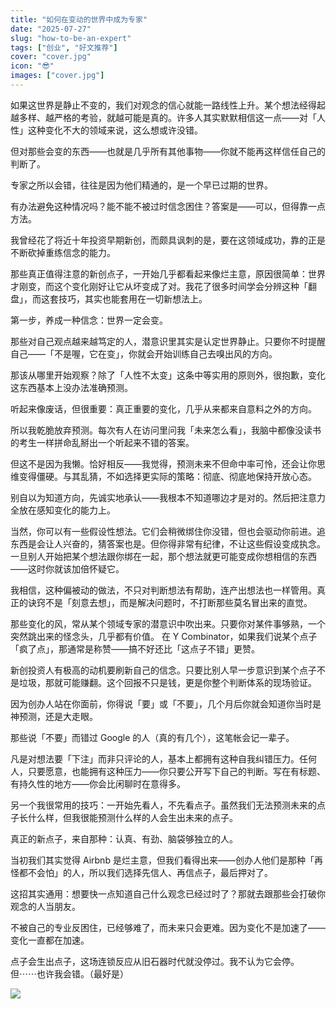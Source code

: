 ```yaml
---
title: "如何在变动的世界中成为专家"
date: "2025-07-27"
slug: "how-to-be-an-expert"
tags: ["创业", "好文推荐"]
cover: "cover.jpg"
icon: "😎"
images: ["cover.jpg"]
---
```

如果这世界是静止不变的，我们对观念的信心就能一路线性上升。某个想法经得起越多样、越严格的考验，就越可能是真的。许多人其实默默相信这一点——对「人性」这种变化不大的领域来说，这么想或许没错。



但对那些会变的东西——也就是几乎所有其他事物——你就不能再这样信任自己的判断了。



专家之所以会错，往往是因为他们精通的，是一个早已过期的世界。



有办法避免这种情况吗？能不能不被过时信念困住？答案是——可以，但得靠一点方法。



我曾经花了将近十年投资早期新创，而颇具讽刺的是，要在这领域成功，靠的正是不断砍掉重练信念的能力。



那些真正值得注意的新创点子，一开始几乎都看起来像烂主意，原因很简单：世界才刚变，而这个变化刚好让它从坏变成了对。我花了很多时间学会分辨这种「翻盘」，而这套技巧，其实也能套用在一切新想法上。



第一步，养成一种信念：世界一定会变。



那些对自己观点越来越笃定的人，潜意识里其实是认定世界静止。只要你不时提醒自己——「不是喔，它在变」，你就会开始训练自己去嗅出风的方向。



那该从哪里开始观察？除了「人性不太变」这条中等实用的原则外，很抱歉，变化这东西基本上没办法准确预测。



听起来像废话，但很重要：真正重要的变化，几乎从来都来自意料之外的方向。



所以我乾脆放弃预测。每次有人在访问里问我「未来怎么看」，我脑中都像没读书的考生一样拼命乱掰出一个听起来不错的答案。



但这不是因为我懒。恰好相反——我觉得，预测未来不但命中率可怜，还会让你思维变得僵硬。与其乱猜，不如选择更实际的策略：彻底、彻底地保持开放心态。



别自以为知道方向，先诚实地承认——我根本不知道哪边才是对的。然后把注意力全放在感知变化的能力上。



当然，你可以有一些假设性想法。它们会稍微绑住你没错，但也会驱动你前进。追东西是会让人兴奋的，猜答案也是。但你得非常有纪律，不让这些假设变成执念。
一旦别人开始把某个想法跟你绑在一起，那个想法就更可能变成你想相信的东西——这时你就该加倍怀疑它。



我相信，这种偏被动的做法，不只对判断想法有帮助，连产出想法也一样管用。真正的诀窍不是「刻意去想」，而是解决问题时，不打断那些莫名冒出来的直觉。



那些变化的风，常从某个领域专家的潜意识中吹出来。只要你对某件事够熟，一个突然跳出来的怪念头，几乎都有价值。
在 Y Combinator，如果我们说某个点子「疯了点」，那通常是称赞——搞不好还比「这点子不错」更赞。



新创投资人有极高的动机要刷新自己的信念。只要比别人早一步意识到某个点子不是垃圾，那就可能赚翻。这个回报不只是钱，更是你整个判断体系的现场验证。



因为创办人站在你面前，你得说「要」或「不要」，几个月后你就会知道你当时是神预测，还是大走眼。



那些说「不要」而错过 Google 的人（真的有几个），这笔帐会记一辈子。



凡是对想法要「下注」而非只评论的人，基本上都拥有这种自我纠错压力。任何人，只要愿意，也能拥有这种压力——你只要公开写下自己的判断。写在有标题、有持久性的地方——你会比闲聊时在意得多。



另一个我很常用的技巧：一开始先看人，不先看点子。虽然我们无法预测未来的点子长什么样，但我很能预测什么样的人会生出未来的点子。



真正的新点子，来自那种：认真、有劲、脑袋够独立的人。



当初我们其实觉得 Airbnb 是烂主意，但我们看得出来——创办人他们是那种「再怪都不会怕」的人，所以我们选择先信人、再信点子，最后押对了。



这招其实通用：想要快一点知道自己什么观念已经过时了？那就去跟那些会打破你观念的人当朋友。



不被自己的专业反困住，已经够难了，而未来只会更难。因为变化不是加速了——变化一直都在加速。



点子会生出点子，这场连锁反应从旧石器时代就没停过。我不认为它会停。
但⋯⋯也许我会错。（最好是）




![](https://prod-files-secure.s3.us-west-2.amazonaws.com/112d0858-5090-4d34-a606-b75eb8d65fd2/46476355-9cf3-4e99-9b7a-3531bc426380/1000202064.png?X-Amz-Algorithm=AWS4-HMAC-SHA256&X-Amz-Content-Sha256=UNSIGNED-PAYLOAD&X-Amz-Credential=ASIAZI2LB466RYECWVWP%2F20251021%2Fus-west-2%2Fs3%2Faws4_request&X-Amz-Date=20251021T091516Z&X-Amz-Expires=3600&X-Amz-Security-Token=IQoJb3JpZ2luX2VjEFkaCXVzLXdlc3QtMiJIMEYCIQCDX3TdSCjJUjidzgchsSkwroGYaHuQFDFo%2FTqj1d0GPQIhALs53adH9WUkNVtMp4kPcOdDI8X37YKgqLtGoOYsGIsvKv8DCBIQABoMNjM3NDIzMTgzODA1IgwiujqrnRwR2mq%2B6LAq3APlX9HoUJ4SuGWMT80%2Bkz1DL6cK0e0NkLNva9kKO29I0E812x2R9OhKH9AzEpZ2tYV0a3EXTKCB5VIjMbnxDvzMKsDw6h84Xixe9vSycQfFGBcAbBlJqyRMcmZXZ3s8l2IMPNpnM3dU9IRUD%2BsX2HVNCqIX1kCHr93JmaOt53KQjeYTe66umVxIilY1xGWcNuQrhGELRspt0rz5M8Ut6%2FJleBH%2BojqDLDGPC%2FhvwM0SQiO07eapReGKUtyteOSTxaJk%2BcPxu3QjFicrG6lh48xa8AP86Ic9EOzT8FRO4qpxGuzx%2Fe4Wkm91TlG%2BpWHK54bYmyj4zVNqqiaSiHP45SQXZQixTv4QNJlLKgQaEVfNmWws%2FbrEJ%2BeSbo%2B1OPxQDlbj2id5p5LkLPynCsMIirgs2xQpI8mQ8TZZggSe5itUVo9yZ1N0xezY2qeTCFd%2B2ARbm7fe9k2FCVfQZ%2F32%2BjiE3csmf63rszO4Jt485Mk4ndY9hnF6QQ9q0PakrTVcowRtShgkMymJL8e08FeYgV1KNM3xftxP6QI1I7GBUW5Ui9xOKmIHNRKyp68rnrRl7t3Fpvq8qq9Fy2taRc3iqANJfEu5St6LPTnljNAUatvJsPMEBwepmMPQqbYVEzDgk93HBjqkAYvkokHbDTK4qS4nXDSsqa2%2BFhsJ39gdVBamujyyGJaWIrNjpEnfNVmGWltX%2FaV4LwE9zSIren1lqxXNk%2B4DXnTo0GFoCAOwfk382ahBQmVqk6MUQvwKLHXlC%2F8l0m%2Fs32u%2Beyp1B7lYnwwp3cszz4DBbOkKPMSzG6%2Bq7ou%2Fqc2HlPKoLZzpcYL1zU3d8TRW5ppW6uMJV7KVGpv8Ph%2BCL8p80W4i&X-Amz-Signature=c8b28c301c047bd8a9a3c75533721f57149f1b00f5d8574367487aac4f6d42db&X-Amz-SignedHeaders=host&x-amz-checksum-mode=ENABLED&x-id=GetObject)

